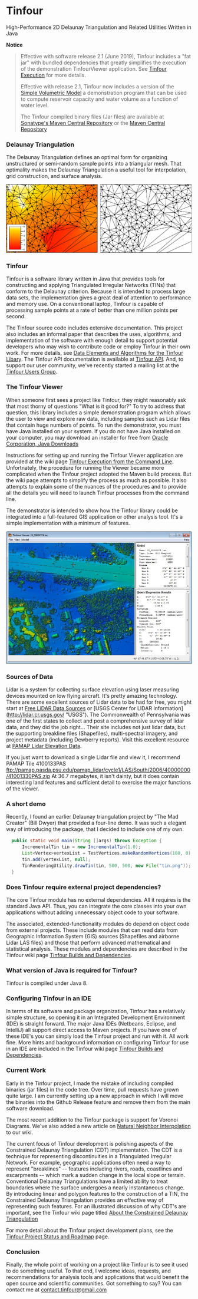 Tinfour
========

High-Performance 2D Delaunay Triangulation and Related Utilities Written in Java

**Notice**

> Effective with software release 2.1 (June 2019), Tinfour includes
> a "fat jar" with bundled dependencies that greatly simplifies
> the execution of the demonstration TinfourViewer application.
> See [Tinfour Execution](https://github.com/gwlucastrig/Tinfour/wiki/Tinfour-Execution-from-the-Command-Line) for more details.
>
> Effective with release 2.1, Tinfour now includes a version of the
> [Simple Volumetric Model](https://github.com/gwlucastrig/Tinfour/wiki/Using-the-Delaunay-to-Create-a-Reservoir-Volume-Model)
> a demonstration program that can be used to compute reservoir capacity and water volume
> as a function of water level.
>
> The Tinfour compiled binary files (Jar files) are available at
> [Sonatype's Maven Central Repository](https://search.maven.org/search?q=Tinfour)
> or the [Maven Central Repository](http://central.maven.org/maven2/org/tinfour/)

### Delaunay Triangulation ###
The Delaunay Triangulation defines an optimal form for organizing unstructured or semi-random
sample points into a triangular mesh. That optimality makes the Delaunay Triangulation
a useful tool for interpolation, grid construction, and surface analysis.  

![Surface Models using TINs](doc/images/TwoTins.png "Surface Models using TINs")

### Tinfour ###
Tinfour is a software library written in Java that provides tools for constructing 
and applying Triangulated Irregular Networks (TINs) that conform to the Delaunay
criterion. Because it is intended to process large data sets,
the implementation gives a great deal of attention to performance and
memory use. On a conventional laptop, Tinfour is capable of processing sample
points at a rate of better than one million points per second.

The Tinfour source code includes extensive documentation. This project also includes
an informal paper that describes the uses, algorithms, and implementation
of the software with enough detail to support potential developers 
who may wish to contribute code or employ Tinfour in their own work. For more details, see
[Data Elements and Algorithms for the Tinfour Libary](http://gwlucastrig.github.io/Tinfour/doc/TinfourAlgorithmsAndDataElements.pdf "Data Elements and Algorithms").
The Tinfour API documentation is available at [Tinfour API](http://gwlucastrig.github.io/Tinfour/doc/javadoc/ "Javadoc for Tinfour API").
And, to support our user community, we've recently started a mailing list at the [Tinfour Users Group](https://groups.google.com/forum/#!forum/tinfour-users-group). 

### The Tinfour Viewer ###
When someone first sees a project like Tinfour, they might reasonably ask
that most thorny of questions "What is it good for?"  To try to address that question,
this library includes a simple demonstration program which allows the user to view
and explore raw data, including samples such as Lidar files that contain
huge numbers of points. To run the demonstrator, you must have Java installed
on your system.  If you do not have Java installed on your computer, you may
download an installer for free from 
[Oracle Corporation, Java Downloads](https://java.com/en/download/ "Java downloads from Oracle")

Instructions for setting up and running the Tinfour Viewer application
are provided at the wiki page [Tinfour Execution from the Command Line](https://github.com/gwlucastrig/Tinfour/wiki/Tinfour-Execution-from-the-Command-Line).
Unfortnately, the procedure for running the Viewer became more complicated
when the Tinfour project adopted the Maven build process. But the wiki page
attempts to simplify the process as much as possible. It also attempts to
explain some of the nuances of the procedures and to provide all the details
you will need to launch Tinfour processes from the command line.
 
The demonstrator is intended to show how the Tinfour library could be integrated
into a full-featured GIS application or other analysis tool. It's a simple
implementation with a minimum of features. 

![Lidar over Guilford, CT](doc/images/TinfourViewerGuilford.jpg "Lidar over Guilford, CT")

### Sources of Data ###
Lidar is a system for collecting surface elevation using laser measuring devices
mounted on low flying aircraft. It's pretty amazing technology.
There are some excellent sources of Lidar data to be had for free, you might start at 
[Free LiDAR Data Sources](http://gisgeography.com/top-6-free-lidar-data-sources/ "Gis Geography")
or [USGS Center for LIDAR Information] (http://lidar.cr.usgs.gov/ "USGS").
The Commonwealth of Pennsylvania was one of the first states to collect and post
a comprehensive survey of lidar data, and they did the job right... Their site includes 
not just lidar data, but the supporting breakline files (Shapefiles), multi-spectral imagery,
and project metadata (including Dewberry reports). Visit this excellent resource at
[PAMAP Lidar Elevation Data]( http://www.dcnr.state.pa.us/topogeo/pamap/lidar/index.htm "PAMAP Lidar Elevation Data").

If you just want to download a single Lidar file and view it, I recommend PAMAP Tile 4100133PAS
ftp://pamap.pasda.psu.edu/pamap_lidar/cycle1/LAS/South/2006/40000000/41001330PAS.zip
At 36.7 megabytes, it isn't dainty, but it does contain interesting land features and sufficient
detail to exercise the major functions of the viewer.

### A short demo ###
Recently, I found an earlier Delaunay triangulation project by "The Mad Creator" (Bill Dwyer)
that provided a four-line demo. It was such a elegant way of introducing the package,
that I decided to include one of my own.


```Java
  public static void main(String []args) throws Exception {
      IncrementalTin tin = new IncrementalTin(1.0);
      List<Vertex>vertexList = TestVertices.makeRandomVertices(100, 0);
      tin.add(vertexList, null);
      TinRenderingUtility.drawTin(tin, 500, 500, new File("tin.png"));
  }
``` 


### Does Tinfour require external project dependencies? ###
The core Tinfour module has no external dependencies. All it requires
is the standard Java API. Thus, you can integrate the core classes
into your own applications without adding unnecessary object code to
your software.

The associated, extended-functionality modules do depend on object code from external projects.
These include modules that can read data from Geographic Information System (GIS) sources
(Shapefiles and airborne Lidar LAS files) and those that perform advanced mathematical
and statistical analysis. These modules and dependencies are described in the Tinfour wiki page
[Tinfour Builds and Dependencies](https://github.com/gwlucastrig/Tinfour/wiki/Tinfour-Builds-and-Dependencies).


### What version of Java is required for Tinfour? ###
Tinfour is compiled under Java 8.   

### Configuring Tinfour in an IDE ###
In terms of its software and package organization, Tinfour has a relatively simple structure, so opening
it in an Integrated Development Environment (IDE) is straight forward.
The major Java IDEs (Netbeans, Eclipse, and IntelliJ) all support direct access to Maven projects.
If you have one of these IDE's you can simply load the Tinfour project and run with it. All work fine.
More hints and background information on configuring Tinfour for use in an IDE are included in the Tinfour wiki page
[Tinfour Builds and Dependencies](https://github.com/gwlucastrig/Tinfour/wiki/Tinfour-Builds-and-Dependencies).
 
### Current Work ###
Early in the Tinfour project, I made the mistake of including
compiled binaries (jar files) in the code tree.  Over time, pull requests have grown
quite large. I am currently setting up a new approach in which I will move
the binaries into the Github Release feature and remove them from the main software
download.

The most recent addition to the Tinfour package is support for Voronoi Diagrams.
We've also added a new article on [Natural Neighbor Interpolation](https://github.com/gwlucastrig/Tinfour/wiki/Introduction-to-Natural-Neighbor-Interpolation)
to our wiki.

The current focus of Tinfour development is polishing aspects
of the Constrained Delaunay Triangulation (CDT) implementation. The CDT
is a technique for representing discontinuities in a Triangulated Irregular Network.
For example, geographic applications often need a way to represent "breaklines" -- features including
rivers, roads, coastlines and escarpments -- which mark a sudden change in
the local slope or terrain. Conventional Delaunay Triangulations
have a limited ability to treat boundaries where the surface undergoes a
nearly instantaneous change.  By introducing linear and polygon features to
the construction of a TIN, the Constrained Delaunay Triangulation provides
an effective way of representing such features. For an illustrated discussion
of why CDT's are important, see the Tinfour wiki page titled
[About the Constrained Delaunay Triangulation](https://github.com/gwlucastrig/Tinfour/wiki/About-the-Constrained-Delaunay-Triangulation "About the Constrained Delaunay Triangulation")

For more detail about the Tinfour project development plans, see the
[Tinfour Project Status and Roadmap](https://github.com/gwlucastrig/Tinfour/wiki/Tinfour-Project-Roadmap) page.
 
 
### Conclusion ###
Finally, the whole point of working on a project like Tinfour is to see 
it used to do something useful. To that end, I welcome ideas, requests, and
recommendations for analysis tools and applications that would
benefit the open source and scientific communities. Got something
to say? You can contact me at <contact.tinfour@gmail.com>
 
